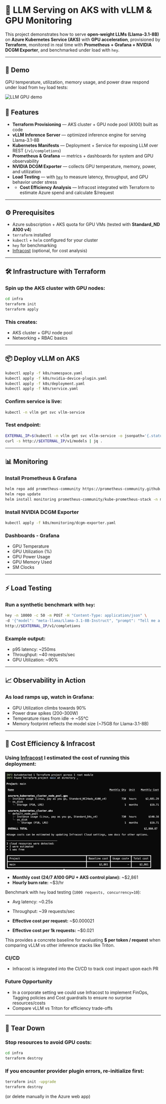 # 🚀 LLM Serving on AKS with vLLM & GPU Monitoring

This project demonstrates how to serve **open-weight LLMs (Llama-3.1-8B)** on **Azure Kubernetes Service (AKS)** with **GPU acceleration**, provisioned by **Terraform**, monitored in real time with **Prometheus + Grafana + NVIDIA DCGM Exporter**, and benchmarked under load with `hey`.

---

## 🎥 Demo

GPU temperature, utilization, memory usage, and power draw respond under load from `hey` load tests:

![LLM GPU demo](docs/img/aks-llm.gif)

## 🚀 Features

- **Terraform Provisioning** — AKS cluster + GPU node pool (A100) built as code
- **vLLM Inference Server** — optimized inference engine for serving Llama-3.1-8B
- **Kubernetes Manifests** — Deployment + Service for exposing LLM over REST (`/v1/completions`)
- **Prometheus & Grafana** — metrics + dashboards for system and GPU observability
- **NVIDIA DCGM Exporter** — collects GPU temperature, memory, power, and utilization
- **Load Testing** — with [`hey`](https://github.com/rakyll/hey) to measure latency, throughput, and GPU behavior under stress
- - **Cost Efficiency Analysis** — Infracost integrated with Terraform to estimate Azure spend and calculate $/request

---

## ⚙️ Prerequisites

- Azure subscription + AKS quota for GPU VMs (tested with **Standard_ND A100 v4**)
- `terraform` installed
- `kubectl` + `helm` configured for your cluster
- `hey` for benchmarking
- [Infracost](https://www.infracost.io/docs/) (optional, for cost analysis)

---

## 🛠️ Infrastructure with Terraform

### Spin up the AKS cluster with GPU nodes:

```bash
cd infra
terraform init
terraform apply
```

### This creates:

- AKS cluster + GPU node pool
- Networking + RBAC basics

---

## 📦 Deploy vLLM on AKS

```bash
kubectl apply -f k8s/namespace.yaml
kubectl apply -f k8s/nvidia-device-plugin.yaml
kubectl apply -f k8s/deployment.yaml
kubectl apply -f k8s/service.yaml
```

### Confirm service is live:

```bash
kubectl -n vllm get svc vllm-service
```

### Test endpoint:

```bash
EXTERNAL_IP=$(kubectl -n vllm get svc vllm-service -o jsonpath='{.status.loadBalancer.ingress[0].ip}')
curl -s http://$EXTERNAL_IP/v1/models | jq .
```

---

## 📊 Monitoring

### Install Prometheus & Grafana

```bash
helm repo add prometheus-community https://prometheus-community.github.io/helm-charts
helm repo update
helm install monitoring prometheus-community/kube-prometheus-stack -n monitoring --create-namespace
```

### Install NVIDIA DCGM Exporter

```bash
kubectl apply -f k8s/monitoring/dcgm-exporter.yaml
```

### Dashboards - Grafana

- GPU Temperature
- GPU Utilization (%)
- GPU Power Usage
- GPU Memory Used
- SM Clocks

---

## ⚡ Load Testing

### Run a synthetic benchmark with `hey`:

```bash
hey -n 10000 -c 50 -m POST -H "Content-Type: application/json" \
-d '{"model": "meta-llama/Llama-3.1-8B-Instruct", "prompt": "Tell me a story about a robot who goes to the olympics"}' \
http://$EXTERNAL_IP/v1/completions
```

### Example output:

- p95 latency: ~250ms
- Throughput: ~40 requests/sec
- GPU Utilization: ~90%

---

## 📈 Observability in Action

### As load ramps up, watch in Grafana:

- GPU Utilization climbs towards 90%
- Power draw spikes (200–300W)
- Temperature rises from idle → ~55°C
- Memory footprint reflects the model size (~75GB for Llama-3.1-8B)

---

## 💸 Cost Efficiency & Infracost

### Using [Infracost](https://www.infracost.io/) I estimated the cost of running this deployment:

![Infracost analysis](docs/img/infracost.png)

- **Monthly cost (24/7 A100 GPU + AKS control plane):** ~$2,861
- **Hourly burn rate:** ~$3/hr

Benchmark with `hey` load testing (`1000 requests, concurrency=10`):

- Avg latency: ~0.25s  
- Throughput: ~39 requests/sec  

- **Effective cost per request:** ~$0.000021  
- **Effective cost per 1k requests:** ~$0.021  

This provides a concrete baseline for evaluating **$ per token / request** when comparing vLLM vs other inference stacks like Triton.

### **CI/CD**

- Infracost is integrated into the CI/CD to track cost impact upon each PR

### **Future Opportunity**
- In a corporate setting we could use Infracost to implement FinOps, Tagging policies and Cost guardrails to ensure no surprise resources/costs
- Compare vLLM vs Triton for efficiency trade-offs

---

## 🧹 Tear Down

### Stop resources to avoid GPU costs:

```bash
cd infra
terraform destroy
```

### If you encounter provider plugin errors, re-initialize first:

```bash
terraform init -upgrade
terraform destroy
```

(or delete manually in the Azure web app)
